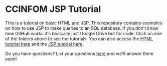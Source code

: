 # CCINFOM JSP Tutorial
This is a tutorial on basic HTML and JSP. This repository contains examples on how to use JSP to make queries to an SQL database. If you don't know how GitHub works it's basically just Google Drive but for code. Click on one of the folders above to see the tutorials. You can also access the [HTML tutorial here](/HTML%20Tutorial) and the [JSP tutorial here](/JSP%20Tutorial).

Do you have questions? List your questions [here](https://docs.google.com/presentation/d/1ha-dsUGfatCOguzJ50SqADUtm-L8dFPHM4CKXWQ9gBk/edit#slide=id.g530cb5b9ff_0_2) and we'll answer them soon!